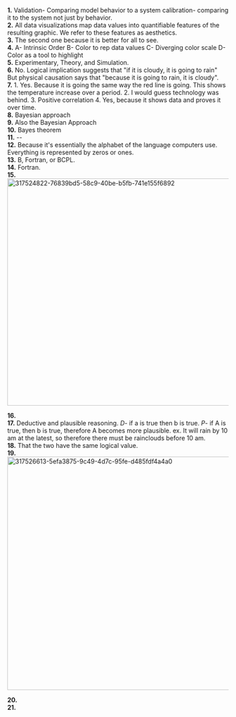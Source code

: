 **1.**  Validation- Comparing model behavior to a system  calibration- comparing it to the system not just by behavior.   
**2.**  All data visualizations map data values into quantifiable features of the resulting graphic. We refer to these features as aesthetics.  
**3.**  The second one because it is better for all to see.   
**4.**  A- Intrinsic Order B- Color to rep data values C- Diverging color scale D- Color as a tool to highlight  
**5.**  Experimentary, Theory, and Simulation.  
**6.**  No. Logical implication suggests that "if it is cloudy, it is going to rain" But physical causation says that "because it is going to rain, it is cloudy".  
**7.**  1. Yes. Because it is going the same way the red line is going. This shows the temperature increase over a period. 2. I would guess technology was behind. 3. Positive correlation 4. Yes, because it shows data and proves it over time.  
**8.**  Bayesian approach  
**9.**  Also the Bayesian Approach  
**10.**  Bayes theorem  
**11.**  --  
**12.**  Because it's essentially the alphabet of the language computers use. Everything is represented by zeros or ones.     
**13.**  B, Fortran, or BCPL.  
**14.**  Fortran.  
**15.**   
<img width="516" alt="317524822-76839bd5-58c9-40be-b5fb-741e155f6892" src="https://github.com/OteyHaroldGitDataScientistUTA/IDS2024S/assets/157654733/83850ff0-0efa-497e-9231-8cf9aad54fd4">  

**16.**    
**17.** Deductive and plausible reasoning. *D*- if a is true then b is true. *P*- if A is true, then b is true, therefore A becomes more plausible.  ex. It will rain by 10 am at the latest, so therefore there must be rainclouds before 10 am.   
**18.**  That the two have the same logical value.  
**19.**   
<img width="530" alt="317526613-5efa3875-9c49-4d7c-95fe-d485fdf4a4a0" src="https://github.com/OteyHaroldGitDataScientistUTA/IDS2024S/assets/157654733/26ad7912-cf47-490b-b8c3-49186ecfefc9">   

**20.**  
**21.**  
